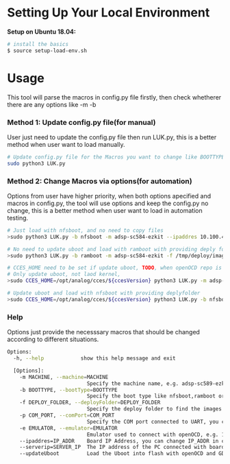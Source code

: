 # Setting Up Your Local Environment

**Setup on Ubuntu 18.04:**
```bash
# install the basics
$ source setup-load-env.sh
```
# Usage #

This tool will parse the macros in config.py file firstly, then check whetherer there are any options like -m -b 

### Method 1: Update config.py file(for manual) ###

User just need to update the config.py file then run LUK.py, this is a better method when user want to load manually.
```bash
# Update config.py file for the Macros you want to change like BOOTTYPE, EMULATOR,COM_PORT, then run
sudo python3 LUK.py
```

### Method 2: Change Macros via options(for automation) ###

Options from user have higher priority, when both options apecified and macros in config.py, the tool will use options 
and keep the config.py no change, this is a better method when user want to load in automation testing.
```bash
# Just load with nfsboot, and no need to copy files
>sudo python3 LUK.py -b nfsboot -m adsp-sc584-ezkit --ipaddres 10.100.4.50 --serverip 10.100.4.174

# No need to update uboot and load with ramboot with providing deply folder
>sudo python3 LUK.py -b ramboot -m adsp-sc584-ezkit -f /tmp/deploy/images/adsp-sc584-ezkit

# CCES_HOME need to be set if update uboot, TODO, when openOCD repo is ready this should be change to OPENOCD_HOME
# Only update uboot, not laod kernel, 
>sudo CCES_HOME=/opt/analog/cces/${ccesVersion} python3 LUK.py -m adsp-sc584-ezkit --updateUboot -e 2000 --ipaddres 10.100.4.50 --serverip 10.100.4.174

# Update uboot and load with nfsboot with providing deplyfolder
>sudo CCES_HOME=/opt/analog/cces/${ccesVersion} python3 LUK.py -b nfsboot -m adsp-sc584-ezkit -f /tmp/deploy/images/adsp-sc584-ezkit/ --updateUboot -e 2000 --ipaddres 10.100.4.50 --serverip 10.100.4.174
```

### Help ###

Options just provide the necesssary macros that should be changed according to different situations.

``` bash    
Options:
  -h, --help            show this help message and exit

  [Options]:
    -m MACHINE, --machine=MACHINE
                          Specify the machine name, e.g. adsp-sc589-ezkit, you can change MACHINE in config file
    -b BOOTTYPE, --bootType=BOOTTYPE
                          Specify the boot type like nfsboot,ramboot or sdcardboot, you can change BOOTTYPE in config file
    -f DEPLOY_FOLDER, --deployFolder=DEPLOY_FOLDER
                          Specify the deploy folder to find the images that to be loaded, you can change DEPLOY_FOLDER in config file
    -p COM_PORT, --comPort=COM_PORT
                          Specify the COM port connected to UART, you can change COM_PORT in config file
    -e EMULATOR, --emulator=EMULATOR
                          Emulator used to connect with openOCD, e.g. 1000, 2000, you can change EMULATOR in config file
    --ipaddres=IP_ADDR    Board IP Address, you can change IP_ADDR in config file
    --serverip=SERVER_IP  The IP address of the PC connected with board, you can change SERVER_IP in config file
    --updateUboot         Load the Uboot into flash with openOCD and GDB, you can change UBOOT_UPDATE in config file

```    
